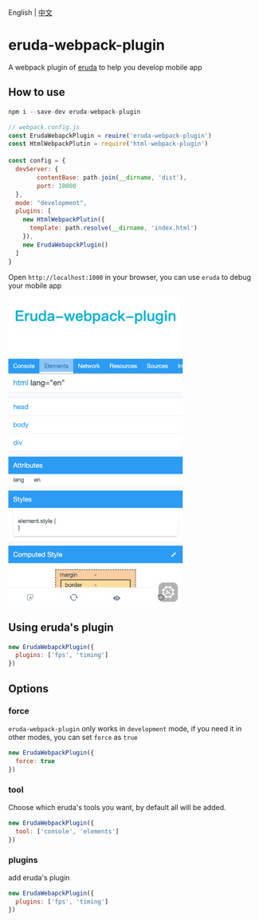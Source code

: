 English | [中文](./README_CN.md)

# eruda-webpack-plugin
A webpack plugin of [eruda](https://github.com/liriliri/eruda) to help you develop mobile app


## How to use

```js
npm i --save-dev eruda-webpack-plugin
```

```js
// webpack.config.js
const ErudaWebapckPlugin = reuire('eruda-webpack-plugin')
const HtmlWebpackPlutin = require('html-webpack-plugin')

const config = {
  devServer: {
        contentBase: path.join(__dirname, 'dist'),
        port: 10000
  },
  mode: "development",
  plugins: [
    new HtmlWebpackPlutin({
      template: path.resolve(__dirname, 'index.html')
    }),
    new ErudaWebapckPlugin()
  ]
}
```

Open `http://localhost:1000` in your browser, you can use `eruda` to debug your mobile app

<img  width="350" align="center" src="./screenshot.png" />

## Using eruda's plugin

```js
new ErudaWebapckPlugin({
  plugins: ['fps', 'timing']
})
```

## Options

### force

`eruda-webpack-plugin` only works in `development` mode, if you need it in other modes, you can set `force` as `true`

```js
new ErudaWebpackPlugin({
  force: true
})
```

### tool

Choose which eruda's tools you want, by default all will be added.

```js
new ErudaWebpackPlugin({
  tool: ['console', 'elements']
})
```

### plugins

add eruda's plugin

```js
new ErudaWebapckPlugin({
  plugins: ['fps', 'timing']
})
```